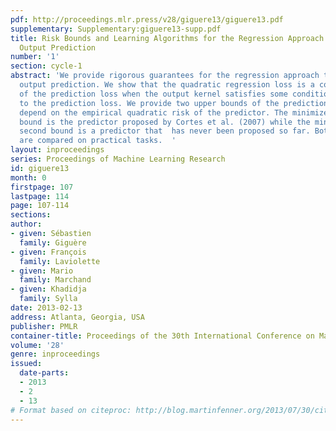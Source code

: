 ```yaml
---
pdf: http://proceedings.mlr.press/v28/giguere13/giguere13.pdf
supplementary: Supplementary:giguere13-supp.pdf
title: Risk Bounds and Learning Algorithms for the Regression Approach to Structured
  Output Prediction
number: '1'
section: cycle-1
abstract: 'We provide rigorous guarantees for the regression approach to structured
  output prediction. We show that the quadratic regression loss is a convex surrogate
  of the prediction loss when the output kernel satisfies some condition with respect
  to the prediction loss. We provide two upper bounds of the prediction risk that
  depend on the empirical quadratic risk of the predictor. The minimizer of the first
  bound is the predictor proposed by Cortes et al. (2007) while the minimizer of the
  second bound is a predictor that  has never been proposed so far. Both predictors
  are compared on practical tasks.  '
layout: inproceedings
series: Proceedings of Machine Learning Research
id: giguere13
month: 0
firstpage: 107
lastpage: 114
page: 107-114
sections: 
author:
- given: Sébastien
  family: Giguère
- given: François
  family: Laviolette
- given: Mario
  family: Marchand
- given: Khadidja
  family: Sylla
date: 2013-02-13
address: Atlanta, Georgia, USA
publisher: PMLR
container-title: Proceedings of the 30th International Conference on Machine Learning
volume: '28'
genre: inproceedings
issued:
  date-parts:
  - 2013
  - 2
  - 13
# Format based on citeproc: http://blog.martinfenner.org/2013/07/30/citeproc-yaml-for-bibliographies/
---
```

